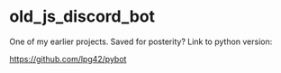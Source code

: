 # old_js_discord_bot
One of my earlier projects. Saved for posterity? Link to python version:

https://github.com/lpg42/pybot
